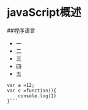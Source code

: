 # javaScript概述

##程序语言

* 一
* 二
* 三
* 四
* 五
```javasctipt
var a =12;
var c =function(){
	console.log(1)
}```